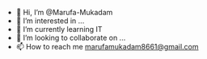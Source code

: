 - 👋 Hi, I’m @Marufa-Mukadam
- 👀 I’m interested in ...
- 🌱 I’m currently learning IT 
- 💞️ I’m looking to collaborate on ...
- 📫 How to reach me marufamukadam8661@gmail.com

<!---
Marufa-Mukadam/Marufa-Mukadam is a ✨ special ✨ repository because its `README.md` (this file) appears on your GitHub profile.
You can click the Preview link to take a look at your changes.
--->
